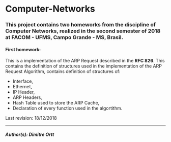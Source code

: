# Computer-Networks

### This project contains two homeworks from the discipline of Computer Networks, realized in the second semester of 2018 at FACOM - UFMS, Campo Grande - MS, Brasil.
#### First homework:
This is a implementation of the ARP Request described in the **RFC 826**. This contains the definition of structures used in the implementation of the ARP Request Algorithm, contains definition of structures of:
- Interface,
- Ethernet, 
- IP Header, 
- ARP Headers,
- Hash Table used to store the ARP Cache, 
- Declaration of every function used in the algortithm.

Last revision: 18/12/2018

---

##### Author(s): Dimitre Ortt
